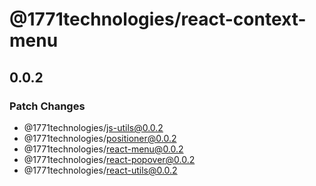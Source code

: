 # @1771technologies/react-context-menu

## 0.0.2

### Patch Changes

- @1771technologies/js-utils@0.0.2
- @1771technologies/positioner@0.0.2
- @1771technologies/react-menu@0.0.2
- @1771technologies/react-popover@0.0.2
- @1771technologies/react-utils@0.0.2
